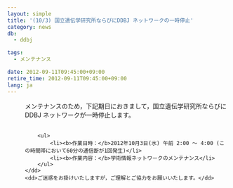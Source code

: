 ```yaml
---
layout: simple
title: '(10/3) 国立遺伝学研究所ならびにDDBJ ネットワークの一時停止'
category: news
db:
  - ddbj

tags:
  - メンテナンス

date: 2012-09-11T09:45:00+09:00
retire_time: 2012-09-11T09:45:00+09:00
lang: ja
---
```


<html>

<dl>
    <dd>メンテナンスのため，下記期日におきまして，国立遺伝学研究所ならびにDDBJ ネットワークが一時停止します。<br><br>

        <ul>
            <li><b>作業日時：</b>2012年10月3日(水) 午前 2:00 ～ 4:00 (この時間帯において60分の通信断が1回発生)</li>
            <li><b>作業内容：</b>学術情報ネットワークのメンテナンス</li>
        </ul>
    </dd>
    <dd>ご迷惑をお掛けいたしますが，ご理解とご協力をお願いいたします。</dd>
</dl>
</html>
